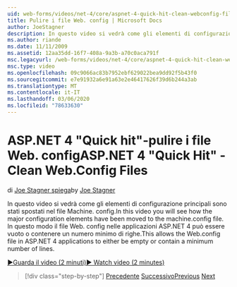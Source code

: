 ```yaml
---
uid: web-forms/videos/net-4/core/aspnet-4-quick-hit-clean-webconfig-files
title: Pulire i file Web. config | Microsoft Docs
author: JoeStagner
description: In questo video si vedrà come gli elementi di configurazione principali sono stati spostati nel file Machine. config. Questo consente il file Web. config in ASP.NET 4 appl...
ms.author: riande
ms.date: 11/11/2009
ms.assetid: 12aa35dd-16f7-408a-9a3b-a70c0aca791f
msc.legacyurl: /web-forms/videos/net-4/core/aspnet-4-quick-hit-clean-webconfig-files
msc.type: video
ms.openlocfilehash: 09c9066ac83b7952ebf629022bea9dd92f5b43f0
ms.sourcegitcommit: e7e91932a6e91a63e2e46417626f39d6b244a3ab
ms.translationtype: MT
ms.contentlocale: it-IT
ms.lasthandoff: 03/06/2020
ms.locfileid: "78633630"
---
```

# <a name="aspnet-4-quick-hit---clean-webconfig-files"></a><span data-ttu-id="dd77a-104">ASP.NET 4 "Quick hit"-pulire i file Web. config</span><span class="sxs-lookup"><span data-stu-id="dd77a-104">ASP.NET 4 "Quick Hit" - Clean Web.Config Files</span></span>

<span data-ttu-id="dd77a-105">di [Joe Stagner spiega](https://github.com/JoeStagner)</span><span class="sxs-lookup"><span data-stu-id="dd77a-105">by [Joe Stagner](https://github.com/JoeStagner)</span></span>

<span data-ttu-id="dd77a-106">In questo video si vedrà come gli elementi di configurazione principali sono stati spostati nel file Machine. config.</span><span class="sxs-lookup"><span data-stu-id="dd77a-106">In this video you will see how the major configuration elements have been moved to the machine.config file.</span></span> <span data-ttu-id="dd77a-107">In questo modo il file Web. config nelle applicazioni ASP.NET 4 può essere vuoto o contenere un numero minimo di righe.</span><span class="sxs-lookup"><span data-stu-id="dd77a-107">This allows the Web.config file in ASP.NET 4 applications to either be empty or contain a minimum number of lines.</span></span>

[<span data-ttu-id="dd77a-108">&#9654;Guarda il video (2 minuti)</span><span class="sxs-lookup"><span data-stu-id="dd77a-108">&#9654; Watch video (2 minutes)</span></span>](https://channel9.msdn.com/Blogs/ASP-NET-Site-Videos/aspnet-4-quick-hit-clean-webconfig-files)

> [!div class="step-by-step"]
> <span data-ttu-id="dd77a-109">[Precedente](aspnet-4-quick-hit-auto-start.md)
> [Successivo](aspnet-4-quick-hit-predictable-client-ids.md)</span><span class="sxs-lookup"><span data-stu-id="dd77a-109">[Previous](aspnet-4-quick-hit-auto-start.md)
[Next](aspnet-4-quick-hit-predictable-client-ids.md)</span></span>
